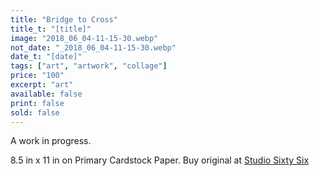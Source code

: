 ```yaml
---
title: "Bridge to Cross"
title_t: "[title]"
image: "2018_06_04-11-15-30.webp"
not_date: "_2018_06_04-11-15-30.webp"
date_t: "[date]"
tags: ["art", "artwork", "collage"]
price: "100"
excerpt: "art"
available: false
print: false
sold: false
---
```


A work in progress.

8.5 in x 11 in on Primary Cardstock Paper. Buy original at <a href="https://studiosixtysix.ca/" rel="noopener noreferrer" target="_blank">Studio Sixty Six</a>

